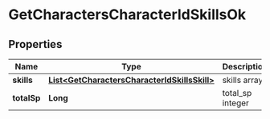 
# GetCharactersCharacterIdSkillsOk

## Properties
Name | Type | Description | Notes
------------ | ------------- | ------------- | -------------
**skills** | [**List&lt;GetCharactersCharacterIdSkillsSkill&gt;**](GetCharactersCharacterIdSkillsSkill.md) | skills array |  [optional]
**totalSp** | **Long** | total_sp integer |  [optional]



